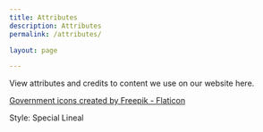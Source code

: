 ```yaml
---
title: Attributes
description: Attributes
permalink: /attributes/

layout: page

---
```


View attributes and credits to content we use on our website here.

[Government icons created by Freepik - Flaticon](https://www.flaticon.com/free-icons/government)

Style: Special Lineal